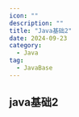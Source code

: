 ```yaml
---
icon: ""
description: ""
title: "Java基础2"
date: 2024-09-23
category:
  - Java
tag:
  - JavaBase
---
```


## java基础2